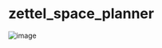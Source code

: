 # zettel_space_planner

![image](https://github.com/artromone/zettel_space_planner/assets/117440530/cdee03ec-6696-4c25-a57c-b4146504d9b6)
